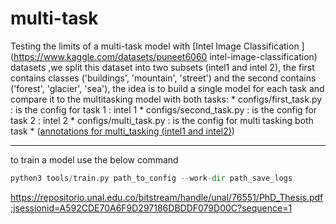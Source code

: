 # multi-task
Testing the limits of a multi-task model with [Intel Image Classification ](https://www.kaggle.com/datasets/puneet6060 intel-image-classification) datasets ,we split this  dataset into two subsets (intel1 and intel 2), the first contains classes ('buildings', 'mountain', 'street') and the second contains ('forest', 'glacier', 'sea'), the idea is to build a single model for each task and compare it to the multitasking model with both tasks:
    * configs/first_task.py : is the config for task 1 : intel 1
    * configs/second_task.py : is the config for task 2 : intel 2
    * configs/multi_task.py : is the config for multi tasking both task
    * ([annotations for multi_tasking (intel1 and intel2)](https://drive.google.com/drive/folders/1_c9YBBDQckzHVLa1A0RINngRi65Vf-Sg?usp=share_link))

----------------------------------------------------------------------------------------------------------

to train a model use the below command
```py
python3 tools/train.py path_to_config --work-dir path_save_logs

```


https://repositorio.unal.edu.co/bitstream/handle/unal/76551/PhD_Thesis.pdf;jsessionid=A592CDE70A6F9D297186DBDDF079D00C?sequence=1
